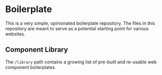 # Boilerplate

This is a very simple, opinionated boilerplate repository. The files in this repository are meant to serve as a potential starting point for various websites.

## Component Library

The `/library` path contains a growing list of pre-built and re-usable web component boilerplates.